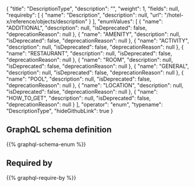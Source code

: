 {
  "title": "DescriptionType",
  "description": "",
  "weight": 1,
  "fields": null,
  "requireby": [
    {
      "name": "Description",
      "description": null,
      "url": "/hotel-x/reference/objects/description"
    }
  ],
  "enumValues": [
    {
      "name": "ADDITIONAL",
      "description": null,
      "isDeprecated": false,
      "deprecationReason": null
    },
    {
      "name": "AMENITY",
      "description": null,
      "isDeprecated": false,
      "deprecationReason": null
    },
    {
      "name": "ACTIVITY",
      "description": null,
      "isDeprecated": false,
      "deprecationReason": null
    },
    {
      "name": "RESTAURANT",
      "description": null,
      "isDeprecated": false,
      "deprecationReason": null
    },
    {
      "name": "ROOM",
      "description": null,
      "isDeprecated": false,
      "deprecationReason": null
    },
    {
      "name": "GENERAL",
      "description": null,
      "isDeprecated": false,
      "deprecationReason": null
    },
    {
      "name": "POOL",
      "description": null,
      "isDeprecated": false,
      "deprecationReason": null
    },
    {
      "name": "LOCATION",
      "description": null,
      "isDeprecated": false,
      "deprecationReason": null
    },
    {
      "name": "HOW_TO_GET",
      "description": null,
      "isDeprecated": false,
      "deprecationReason": null
    }
  ],
  "operator": "enum",
  "typename": "DescriptionType",
  "hideGithubLink": true
}
## GraphQL schema definition

{{% graphql-schema-enum %}}

## Required by

{{% graphql-require-by %}}

